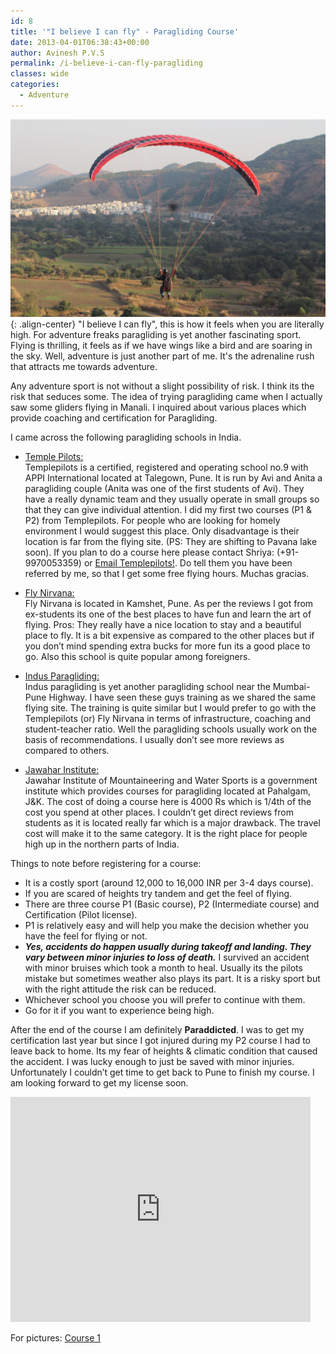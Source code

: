 ```yaml
---
id: 8
title: '"I believe I can fly" - Paragliding Course'
date: 2013-04-01T06:38:43+00:00
author: Avinesh P.V.S
permalink: /i-believe-i-can-fly-paragliding
classes: wide
categories:
  - Adventure
---
```


![image-center](/wp-content/paragliding-p1.jpg){: .align-center}
"I believe I can fly", this is how it feels when you are literally high. 
For adventure freaks paragliding is yet another fascinating sport. 
Flying is thrilling, it feels as if we have wings like a bird and are soaring in the sky. 
Well, adventure is just another part of me. 
It's the adrenaline rush that attracts me towards adventure.

Any adventure sport is not without a slight possibility of risk. 
I think its the risk that seduces some. 
The idea of trying paragliding came when I actually saw some gliders flying in Manali. 
I inquired about various places which provide coaching and certification for Paragliding. 

I came across the following paragliding schools in India.

  * [Temple Pilots:](http://www.templepilots.com "Templepilots")  
    Templepilots is a certified, registered and operating school no.9 with APPI International located at Talegown, Pune. It is run by Avi and Anita a paragliding couple (Anita was one of the first students of Avi). They have a really dynamic team and they usually operate in small groups so that they can give individual attention. I did my first two courses (P1 & P2) from Templepilots. For people who are looking for homely environment I would suggest this place. Only disadvantage is their location is far from the flying site. (PS: They are shifting to Pavana lake soon). If you plan to do a course here please contact Shriya: (+91-9970053359) or [Email Templepilots!](mailto:fly@templepilots.com). Do tell them you have been referred by me, so that I get some free flying hours. Muchas gracias. 


  * [Fly Nirvana:](http://www.flynirvana.com "Fly Nirvana")  
    Fly Nirvana is located in Kamshet, Pune. As per the reviews I got from ex-students its one of the best places to have fun and learn the art of flying. Pros: They really have a nice location to stay and a beautiful place to fly. It is a bit expensive as compared to the other places but if you don&#8217;t mind spending extra bucks for more fun its a good place to go. Also this school is quite popular among foreigners. 


  * [Indus Paragliding:](http://www.indusparagliding.in/ "Indus Paragliding")  
    Indus paragliding is yet another paragliding school near the Mumbai-Pune Highway. I have seen these guys training as we shared the same flying site. The training is quite similar but I would prefer to go with the Templepilots (or) Fly Nirvana in terms of infrastructure, coaching and student-teacher ratio. Well the paragliding schools usually work on the basis of recommendations. I usually don&#8217;t see more reviews as compared to others. 


  * [Jawahar Institute:](http://www.jawaharinstitutepahalgam.com/ "JIMWS")  
    Jawahar Institute of Mountaineering and Water Sports is a government institute which provides courses for paragliding located at Pahalgam, J&K. The cost of doing a course here is 4000 Rs which is 1/4th of the cost you spend at other places. I couldn&#8217;t get direct reviews from students as it is located really far which is a major drawback. The travel cost will make it to the same category. It is the right place for people high up in the northern parts of India. 

Things to note before registering for a course:

  * It is a costly sport (around 12,000 to 16,000 INR per 3-4 days course).
  * If you are scared of heights try tandem and get the feel of flying. 
  * There are three course P1 (Basic course), P2 (Intermediate course) and Certification (Pilot license).
  * P1 is relatively easy and will help you make the decision whether you have the feel for flying or not.
  *  **_Yes, accidents do happen usually during takeoff and landing. They vary between minor injuries to loss of death._** 
  I survived an accident with minor bruises which took a month to heal. 
  Usually its the pilots mistake but sometimes weather also plays its part. 
  It is a risky sport but with the right attitude the risk can be reduced.
  * Whichever school you choose you will prefer to continue with them.
  * Go for it if you want to experience being high.

After the end of the course I am definitely **Paraddicted**. I was to get my certification last year but since I got injured during my P2 course I had to leave back to home. Its my fear of heights & climatic condition that caused the accident. I was lucky enough to just be saved with minor injuries. Unfortunately I couldn&#8217;t get time to get back to Pune to finish my course. I am looking forward to get my license soon. 


<iframe width="480" height="360" src="https://www.youtube.com/embed/7N_TIv6pY-8pZi6aE2iglM" frameborder="0" allowfullscreen> </iframe>


For pictures: <a href="https://plus.google.com/photos/116205245131037308347/albums/5681134885624027329">Course 1</a>